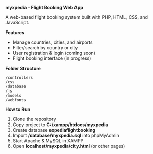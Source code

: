 **myxpedia - Flight Booking Web App**

A web-based flight booking system built with PHP, HTML, CSS, and JavaScript.

**Features**

* Manage countries, cities, and airports
* Filter/search by country or city
* User registration & login (coming soon)
* Flight booking interface (in progress)

**Folder Structure**

```
/controllers
/css
/database
/js
/models
/webfonts
```

**How to Run**

1. Clone the repository
2. Copy project to **C:/xampp/htdocs/myxpedia**
3. Create database **expediaflightbooking**
4. Import **/database/myxpedia.sql** into phpMyAdmin
5. Start Apache & MySQL in XAMPP
6. Open **localhost/myxpedia/city.html** (or other pages)
